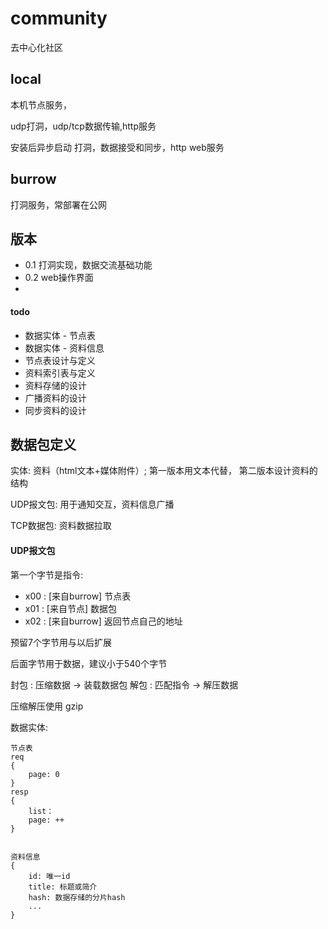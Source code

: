 # community
去中心化社区

## local 
本机节点服务，

udp打洞，udp/tcp数据传输,http服务

安装后异步启动 打洞，数据接受和同步，http web服务

## burrow
打洞服务，常部署在公网

## 版本
- 0.1  打洞实现，数据交流基础功能
- 0.2  web操作界面
-

#### todo
- 数据实体 - 节点表
- 数据实体 - 资料信息
- 节点表设计与定义
- 资料索引表与定义
- 资料存储的设计
- 广播资料的设计
- 同步资料的设计


## 数据包定义

实体:  资料（html文本+媒体附件）; 第一版本用文本代替， 第二版本设计资料的结构

UDP报文包: 用于通知交互，资料信息广播

TCP数据包: 资料数据拉取

#### UDP报文包

第一个字节是指令:
- x00 : [来自burrow] 节点表
- x01 : [来自节点] 数据包
- x02 : [来自burrow] 返回节点自己的地址

预留7个字节用与以后扩展

后面字节用于数据，建议小于540个字节

封包 : 压缩数据 -> 装载数据包
解包 : 匹配指令 -> 解压数据


压缩解压使用 gzip

数据实体:
```
节点表
req
{
    page: 0
}
resp
{
    list：
    page: ++
}


资料信息
{
    id: 唯一id
    title: 标题或简介
    hash: 数据存储的分片hash
    ...
}
```




